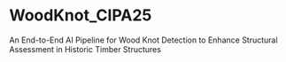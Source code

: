 # WoodKnot_CIPA25
An End-to-End AI Pipeline for Wood Knot Detection  to Enhance Structural Assessment in Historic Timber Structures
